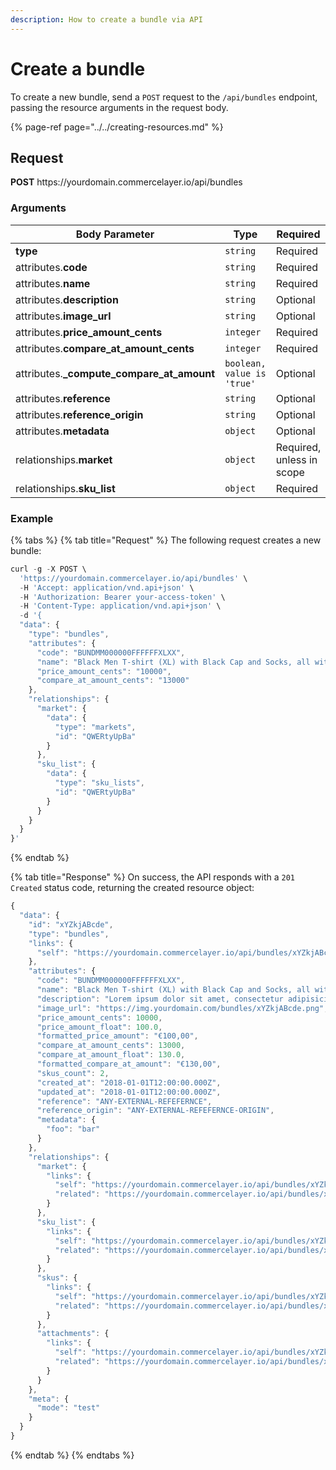 ```yaml
---
description: How to create a bundle via API
---
```


# Create a bundle

To create a new bundle, send a `POST` request to the `/api/bundles` endpoint, passing the resource arguments in the request body.

{% page-ref page="../../creating-resources.md" %}

## Request

**POST** https://<i></i>yourdomain.commercelayer.io/api/bundles

### Arguments

| Body Parameter | Type     | Required |
| -------------- | -------- | -------- |
| **type**       | `string` | Required |
| attributes.**code** | `string` | Required |
| attributes.**name** | `string` | Required |
| attributes.**description** | `string` | Optional |
| attributes.**image_url** | `string` | Optional |
| attributes.**price_amount_cents** | `integer` | Required |
| attributes.**compare_at_amount_cents** | `integer` | Required |
| attributes.**_compute_compare_at_amount** | `boolean, value is 'true'` | Optional |
| attributes.**reference** | `string` | Optional |
| attributes.**reference_origin** | `string` | Optional |
| attributes.**metadata** | `object` | Optional |
| relationships.**market** | `object` | Required, unless in scope |
| relationships.**sku_list** | `object` | Required |

### Example

{% tabs %}
{% tab title="Request" %}
The following request creates a new bundle:

```javascript
curl -g -X POST \
  'https://yourdomain.commercelayer.io/api/bundles' \
  -H 'Accept: application/vnd.api+json' \
  -H 'Authorization: Bearer your-access-token' \
  -H 'Content-Type: application/vnd.api+json' \
  -d '{
  "data": {
    "type": "bundles",
    "attributes": {
      "code": "BUNDMM000000FFFFFFXLXX",
      "name": "Black Men T-shirt (XL) with Black Cap and Socks, all with White Logo",
      "price_amount_cents": "10000",
      "compare_at_amount_cents": "13000"
    },
    "relationships": {
      "market": {
        "data": {
          "type": "markets",
          "id": "QWERtyUpBa"
        }
      },
      "sku_list": {
        "data": {
          "type": "sku_lists",
          "id": "QWERtyUpBa"
        }
      }
    }
  }
}'
```
{% endtab %}

{% tab title="Response" %}
On success, the API responds with a `201 Created` status code, returning the created resource object:

```javascript
{
  "data": {
    "id": "xYZkjABcde",
    "type": "bundles",
    "links": {
      "self": "https://yourdomain.commercelayer.io/api/bundles/xYZkjABcde"
    },
    "attributes": {
      "code": "BUNDMM000000FFFFFFXLXX",
      "name": "Black Men T-shirt (XL) with Black Cap and Socks, all with White Logo",
      "description": "Lorem ipsum dolor sit amet, consectetur adipisicing elit, sed do eiusmod tempor incididunt ut labore et dolore magna aliqua.",
      "image_url": "https://img.yourdomain.com/bundles/xYZkjABcde.png",
      "price_amount_cents": 10000,
      "price_amount_float": 100.0,
      "formatted_price_amount": "€100,00",
      "compare_at_amount_cents": 13000,
      "compare_at_amount_float": 130.0,
      "formatted_compare_at_amount": "€130,00",
      "skus_count": 2,
      "created_at": "2018-01-01T12:00:00.000Z",
      "updated_at": "2018-01-01T12:00:00.000Z",
      "reference": "ANY-EXTERNAL-REFEFERNCE",
      "reference_origin": "ANY-EXTERNAL-REFEFERNCE-ORIGIN",
      "metadata": {
        "foo": "bar"
      }
    },
    "relationships": {
      "market": {
        "links": {
          "self": "https://yourdomain.commercelayer.io/api/bundles/xYZkjABcde/relationships/market",
          "related": "https://yourdomain.commercelayer.io/api/bundles/xYZkjABcde/market"
        }
      },
      "sku_list": {
        "links": {
          "self": "https://yourdomain.commercelayer.io/api/bundles/xYZkjABcde/relationships/sku_list",
          "related": "https://yourdomain.commercelayer.io/api/bundles/xYZkjABcde/sku_list"
        }
      },
      "skus": {
        "links": {
          "self": "https://yourdomain.commercelayer.io/api/bundles/xYZkjABcde/relationships/skus",
          "related": "https://yourdomain.commercelayer.io/api/bundles/xYZkjABcde/skus"
        }
      },
      "attachments": {
        "links": {
          "self": "https://yourdomain.commercelayer.io/api/bundles/xYZkjABcde/relationships/attachments",
          "related": "https://yourdomain.commercelayer.io/api/bundles/xYZkjABcde/attachments"
        }
      }
    },
    "meta": {
      "mode": "test"
    }
  }
}
```
{% endtab %}
{% endtabs %}


